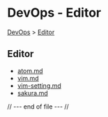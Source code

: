 # DevOps - Editor
[DevOps](../index.md) > [Editor](index.md)

## Editor
* [atom.md](atom.md)  
* [vim.md](vim.md)  
* [vim-setting.md](vim-setting.md)  
* [sakura.md](sakura.md)  

// --- end of file --- //
